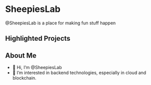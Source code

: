 # SheepiesLab

@SheepiesLab is a place for making fun stuff happen

## Highlighted Projects

## About Me

- 👋 Hi, I’m @SheepiesLab
- 👀 I’m interested in backend technologies, especially in cloud and blockchain.
